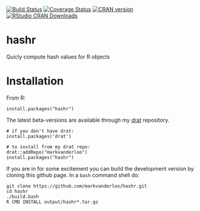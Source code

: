 [![Build Status](https://travis-ci.org/markvanderloo/hashr.svg)](https://travis-ci.org/markvanderloo/hashr) [![Coverage Status](https://coveralls.io/repos/markvanderloo/hashr/badge.svg?branch=master)](https://coveralls.io/r/markvanderloo/hashr?branch=master)
[![CRAN version](http://www.r-pkg.org/badges/version/hashr)](http://www.r-pkg.org/pkg/hashr)
[![RStudio CRAN Downloads](http://cranlogs.r-pkg.org/badges/hashr)](http://www.r-pkg.org/pkg/hashr)

# hashr
Quicly compute hash values for R objects

# Installation
From R:
```
install.packages("hashr")
```
The latest beta-versions are available through my [drat](http://www.r-pkg.org/pkg/drat) repository. 
```
# if you don't have drat:
install.packages('drat')

# to install from my drat repo:
drat::addRepo("markvanderloo")
install.packages("hashr")
```
If you are in for some excitement you can build the development version by cloning this github page.
In a `bash` command shell do:
```
git clone https://github.com/markvanderloo/hashr.git
cd hashr
./build.bash
R CMD INSTALL output/hashr*.tar.gz
```


